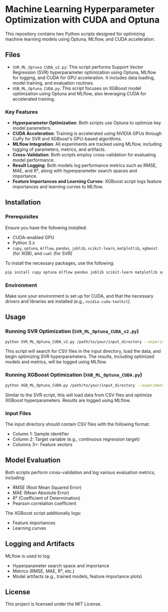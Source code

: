 
# Machine Learning Hyperparameter Optimization with CUDA and Optuna

This repository contains two Python scripts designed for optimizing machine learning models using Optuna, MLflow, and CUDA acceleration.

## Files
- `SVR_ML_Optuna_CUDA_v2.py`: This script performs Support Vector Regression (SVR) hyperparameter optimization using Optuna, MLflow for logging, and CUDA for GPU acceleration. It includes data loading, model training, and evaluation routines.
- `XGB_ML_Optuna_CUDA.py`: This script focuses on XGBoost model optimization using Optuna and MLflow, also leveraging CUDA for accelerated training.

### Key Features
- **Hyperparameter Optimization**: Both scripts use Optuna to optimize key model parameters.
- **CUDA Acceleration**: Training is accelerated using NVIDIA GPUs through CuPy for SVR and XGBoost's GPU-based algorithms.
- **MLflow Integration**: All experiments are tracked using MLflow, including logging of parameters, metrics, and artifacts.
- **Cross-Validation**: Both scripts employ cross-validation for evaluating model performance.
- **Result Logging**: Both models log performance metrics such as RMSE, MAE, and R², along with hyperparameter search spaces and importance.
- **Feature Importances and Learning Curves**: XGBoost script logs feature importances and learning curves to MLflow.

## Installation

### Prerequisites
Ensure you have the following installed:
- CUDA-enabled GPU
- Python 3.x
- `cupy`, `optuna`, `mlflow`, `pandas`, `joblib`, `scikit-learn`, `matplotlib`, `xgboost` (for XGB), and `cuml` (for SVR)

To install the necessary packages, use the following:
```bash
pip install cupy optuna mlflow pandas joblib scikit-learn matplotlib xgboost cuml
```

### Environment
Make sure your environment is set up for CUDA, and that the necessary drivers and libraries are installed (e.g., `nvidia-cuda-toolkit`).

## Usage

### Running SVR Optimization (`SVR_ML_Optuna_CUDA_v2.py`)
```bash
python SVR_ML_Optuna_CUDA_v2.py /path/to/your/input_directory --experiment_name 'SVR_Experiment'
```
This script will search for CSV files in the input directory, load the data, and begin optimizing SVR hyperparameters. The results, including optimized models and metrics, will be logged using MLflow.

### Running XGBoost Optimization (`XGB_ML_Optuna_CUDA.py`)
```bash
python XGB_ML_Optuna_CUDA.py /path/to/your/input_directory --experiment_name 'XGBoost_Experiment'
```
Similar to the SVR script, this will load data from CSV files and optimize XGBoost hyperparameters. Results are logged using MLflow.

### Input Files
The input directory should contain CSV files with the following format:
- Column 1: Sample identifier
- Column 2: Target variable (e.g., continuous regression target)
- Columns 3+: Feature vectors

## Model Evaluation

Both scripts perform cross-validation and log various evaluation metrics, including:
- RMSE (Root Mean Squared Error)
- MAE (Mean Absolute Error)
- R² (Coefficient of Determination)
- Pearson correlation coefficient

The XGBoost script additionally logs:
- Feature importances
- Learning curves

## Logging and Artifacts
MLflow is used to log:
- Hyperparameter search space and importance
- Metrics (RMSE, MAE, R², etc.)
- Model artifacts (e.g., trained models, feature importance plots)

## License
This project is licensed under the MIT License.
